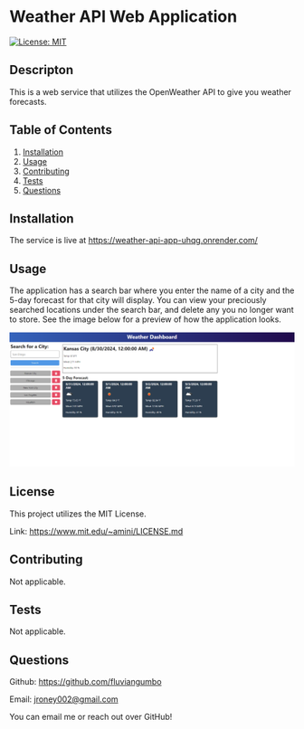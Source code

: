 # Weather API Web Application
[![License: MIT](https://img.shields.io/badge/License-MIT-yellow.svg)](https://opensource.org/licenses/MIT)

## Descripton

This is a web service that utilizes the OpenWeather API to give you weather forecasts.

## Table of Contents
1. [Installation](#installation)
2. [Usage](#usage)
3. [Contributing](#contributing)
4. [Tests](#tests)
5. [Questions](#questions)

## Installation

The service is live at https://weather-api-app-uhqg.onrender.com/

## Usage

The application has a search bar where you enter the name of a city and the 5-day forecast for that city will display. You can view your preciously searched locations under the search bar, and delete any you no longer want to store. See the image below for a preview of how the application looks.

![Example Image of the Weather API Application](/images/README-img.png)

## License

This project utilizes the MIT License.

Link: https://www.mit.edu/~amini/LICENSE.md

## Contributing

Not applicable.

## Tests

Not applicable.

## Questions

Github: https://github.com/fluviangumbo

Email: jroney002@gmail.com

You can email me or reach out over GitHub!
